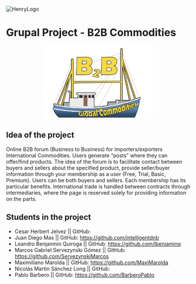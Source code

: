 ![HenryLogo](https://d31uz8lwfmyn8g.cloudfront.net/Assets/logo-henry-white-lg.png)

# Grupal Project - B2B Commodities

<p align="center">
  <img height="200" src="./client/src/Img/LogoB2B.png" />
</p>

## Idea of the project

Online B2B forum (Business to Business) for importers/exporters
International Commodities. Users generate “posts”
where they can offer/find products. The idea of the forum is to facilitate
contact between buyers and sellers about the specified product,
provide seller/buyer information through your membership
as a user (Free, Trial, Basic, Premium).
Users can be both buyers and sellers.
Each membership has its particular benefits.
International trade is handled between contracts through
intermediaries, where the page is reserved solely for providing information on
the parts.

## Students in the project

- Cesar Herbert Jelvez                  || GitHub:
- Juan Diego Mas                        || GitHub: https://github.com/intelligentdnb
- Leandro Benjanmin Quiroga             || GitHub: https://github.com/lbenjaminq
- Marcos Gabriel Servezynski Gómez      || GitHub: https://github.com/ServezynskiMarcos
- Maximiliano Marolda                   || GitHub: https://github.com/MaxiMarolda
- Nicolás Martin Sánchez Long           || GitHub: 
- Pablo Barbero                         || GitHub: https://github.com/BarberoPablo